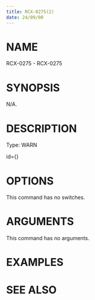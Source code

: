 ```yaml
---
title: RCX-0275(2)
date: 24/09/08
---
```


# NAME

RCX-0275 - RCX-0275

# SYNOPSIS

N/A.

# DESCRIPTION

Type: WARN

id={}

# OPTIONS

This command has no switches.

# ARGUMENTS

This command has no arguments.

# EXAMPLES

# SEE ALSO
